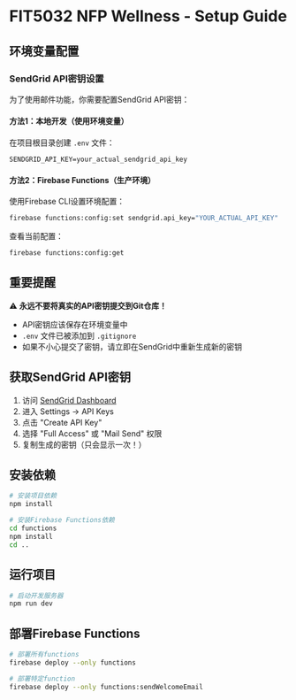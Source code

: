 # FIT5032 NFP Wellness - Setup Guide

## 环境变量配置

### SendGrid API密钥设置

为了使用邮件功能，你需要配置SendGrid API密钥：

#### 方法1：本地开发（使用环境变量）
在项目根目录创建 `.env` 文件：
```
SENDGRID_API_KEY=your_actual_sendgrid_api_key
```

#### 方法2：Firebase Functions（生产环境）
使用Firebase CLI设置环境配置：
```bash
firebase functions:config:set sendgrid.api_key="YOUR_ACTUAL_API_KEY"
```

查看当前配置：
```bash
firebase functions:config:get
```

## 重要提醒

⚠️ **永远不要将真实的API密钥提交到Git仓库！**

- API密钥应该保存在环境变量中
- `.env` 文件已被添加到 `.gitignore`
- 如果不小心提交了密钥，请立即在SendGrid中重新生成新的密钥

## 获取SendGrid API密钥

1. 访问 [SendGrid Dashboard](https://app.sendgrid.com/)
2. 进入 Settings → API Keys
3. 点击 "Create API Key"
4. 选择 "Full Access" 或 "Mail Send" 权限
5. 复制生成的密钥（只会显示一次！）

## 安装依赖

```bash
# 安装项目依赖
npm install

# 安装Firebase Functions依赖
cd functions
npm install
cd ..
```

## 运行项目

```bash
# 启动开发服务器
npm run dev
```

## 部署Firebase Functions

```bash
# 部署所有functions
firebase deploy --only functions

# 部署特定function
firebase deploy --only functions:sendWelcomeEmail
```

